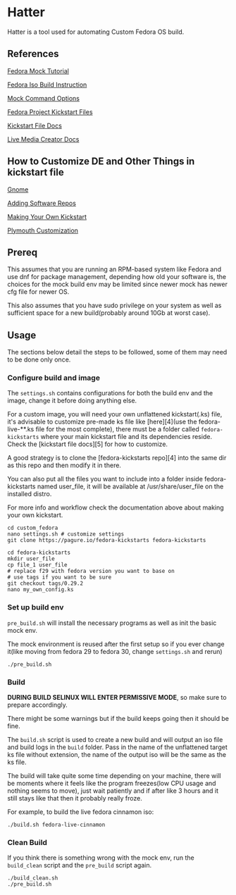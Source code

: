 # Hatter

Hatter is a tool used for automating Custom Fedora OS build.

## References

[Fedora Mock Tutorial](https://fedoraproject.org/wiki/Livemedia-creator-_How_to_create_and_use_a_Live_CD?fbclid=IwAR0ghE6C136ATschv_J9OSWIRHqCp5mxTXvrNPLcZ_p82EHW_thuEJY_oB0)

[Fedora Iso Build Instruction](https://docs.fedoraproject.org/en-US/remix-building/remix-ci/?fbclid=IwAR2ucku-HsEbKXy4H2K5h22kk2wU9-WIrgWvnRVsrxNf38Sk2PSvRgjZTbs)

[Mock Command Options](https://linux.die.net/man/1/mock)

[Fedora Project Kickstart Files](https://pagure.io/fedora-kickstarts)

[Kickstart File Docs](https://pykickstart.readthedocs.io/en/latest/kickstart-docs.html?fbclid=IwAR3AwOKBMyrQxXm72itM4LSx2H9mnuTIaLIzF3yDvwRrwYfpiAWEjgeinJY#chapter-4-pre-installation-script)

[Live Media Creator Docs](https://weldr.io/lorax/livemedia-creator.html)

## How to Customize DE and Other Things in kickstart file

[Gnome](./docs/gnome_customization.md)

[Adding Software Repos](./docs/adding_repos)

[Making Your Own Kickstart](./docs/making_kickstart)

[Plymouth Customization](./docs/plymouth)

## Prereq

This assumes that you are running an RPM-based system like Fedora and use dnf for package management, depending how old your software is, the choices for the mock build env may be limited since newer mock has newer cfg file for newer OS.

This also assumes that you have sudo privilege on your system as well as sufficient space for a new build(probably around 10Gb at worst case).

## Usage

The sections below detail the steps to be followed, some of them may need to be done only once.

### Configure build and image

The ``settings.sh`` contains configurations for both the build env and the image, change it before doing anything else.

For a custom image, you will need your own unflattened kickstart(.ks) file, it's advisable to customize pre-made ks file like [here][4](use the fedora-live-**.ks file for the most complete), there must be a folder called ``fedora-kickstarts`` where your main kickstart file and its dependencies reside. Check the [kickstart file docs][5] for how to customize.

A good strategy is to clone the [fedora-kickstarts repo][4] into the same dir as this repo and then modify it in there.

You can also put all the files you want to include into a folder inside fedora-kickstarts named user_file, it will be available at /usr/share/user_file on the installed distro.

For more info and workflow check the documentation above about making your own kickstart.

```shell
cd custom_fedora
nano settings.sh # customize settings
git clone https://pagure.io/fedora-kickstarts fedora-kickstarts

cd fedora-kickstarts
mkdir user_file
cp file_1 user_file
# replace f29 with fedora version you want to base on
# use tags if you want to be sure
git checkout tags/0.29.2
nano my_own_config.ks
```

### Set up build env

``pre_build.sh`` will install the necessary programs as well as init the basic mock env.

The mock environment is reused after the first setup so if you ever change it(like moving from fedora 29 to fedora 30, change ``settings.sh`` and rerun)

```shell
./pre_build.sh
```

### Build

**DURING BUILD SELINUX WILL ENTER PERMISSIVE MODE**, so make sure to prepare accordingly.

There might be some warnings but if the build keeps going then it should be fine.

The ``build.sh`` script is used to create a new build and will output an iso file and build logs in the ``build`` folder. Pass in the name of the unflattened target ks file without extension, the name of the output iso will be the same as the ks file.

The build will take quite some time depending on your machine, there will be moments where it feels like the program freezes(low CPU usage and nothing seems to move), just wait patiently and if after like 3 hours and it still stays like that then it probably really froze.

For example, to build the live fedora cinnamon iso:

```shell
./build.sh fedora-live-cinnamon
```

### Clean Build

If you think there is something wrong with the mock env, run the ``build_clean`` script and the ``pre_build`` script again.

```shell
./build_clean.sh
./pre_build.sh
```